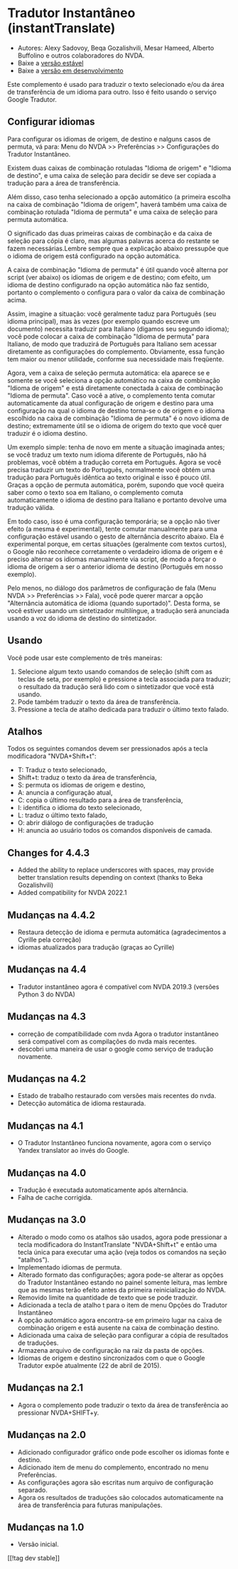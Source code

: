 # Tradutor Instantâneo (instantTranslate) #

* Autores: Alexy Sadovoy, Beqa Gozalishvili, Mesar Hameed, Alberto Buffolino
  e outros colaboradores do NVDA.
* Baixe a [versão estável][1]
* Baixe a [versão em desenvolvimento][2]

Este complemento é usado para traduzir o texto selecionado e/ou da área de
transferência de um idioma para outro. Isso é feito usando o serviço Google
Tradutor.

## Configurar idiomas ##
Para configurar os idiomas de origem, de destino e nalguns casos de permuta, vá para: Menu do NVDA >> Preferências >> Configurações do Tradutor Instantâneo.

Existem duas caixas de combinação rotuladas "Idioma de origem" e "Idioma de
destino", e uma caixa de seleção para decidir se deve ser copiada a tradução
para a área de transferência.

Além disso, caso tenha selecionado a opção automático (a primeira escolha na
caixa de combinação "Idioma de origem", haverá também uma caixa de
combinação rotulada "Idioma de permuta" e uma caixa de seleção para permuta
automática.

O significado das duas primeiras caixas de combinação e da caixa de seleção
para cópia é claro, mas algumas palavras acerca do restante se fazem
necessárias.Lembre sempre que a explicação abaixo pressupõe que o idioma de
origem está configurado na opção automática.

A caixa de combinação "Idioma de permuta" é útil quando você alterna por
script (ver abaixo) os idiomas de origem e de destino; com efeito, um idioma
de destino configurado na opção automática não faz sentido, portanto o
complemento o configura para o valor da caixa de combinação acima.

Assim, imagine a situação: você geralmente taduz para Português (seu idioma
principal), mas às vezes (por exemplo quando escreve um documento) necessita
traduzir para Italiano (digamos seu segundo idioma); você pode colocar a
caixa de combinação "Idioma de permuta" para Italiano, de modo que traduzirá
de Português para Italiano sem acessar diretamente as configurações do
complemento. Obviamente, essa função tem maior ou menor utilidade, conforme
sua necessidade mais freqüente.

Agora, vem a caixa de seleção permuta automática: ela aparece se e somente
se você seleciona a opção automático na caixa de combinação "Idioma de
origem" e está diretamente conectada à caixa de combinação "Idioma de
permuta". Caso você a ative, o complemento tenta comutar automaticamente da
atual configuração de origem e destino para uma configuração na qual o
idioma de destino torna-se o de origem e o idioma escolhido na caixa de
combinação "Idioma de permuta" é o novo idioma de destino; extremamente útil
se o idioma de origem do texto que você quer traduzir é o idioma destino.

Um exemplo simple: tenha de novo em mente a situação imaginada antes; se
você traduz um texto num idioma diferente de Português, não há problemas,
você obtém a tradução correta em Português. Agora se você precisa traduzir
um texto do Português, normalmente você obtém uma tradução para Português
idêntica ao texto original e isso é pouco útil. Graças a opção de permuta
automática, porém, supondo que você queira saber como o texto soa em
Italiano, o complemento comuta automaticamente o idioma de destino para
Italiano e portanto devolve uma tradução válida.

Em todo caso, isso é uma configuração temporária; se a opção não tiver
efeito (a mesma é experimental), tente comutar manualmente para uma
configuração estável usando o gesto de alternância descrito abaixo. Ela é
experimental porque, em certas situações (geralmente com textos curtos), o
Google não reconhece corretamente o verdadeiro idioma de origem e é preciso
alternar os idiomas manualmente via script, de modo a forçar o idioma de
origem a ser o anterior idioma de destino (Português em nosso exemplo).

Pelo menos, no diálogo dos parâmetros de configuração de fala (Menu NVDA >> Preferências >> Fala), você pode querer marcar a opção "Alternância automática de idioma (quando suportado)". Desta forma, se você estiver usando um sintetizador multilíngue, a tradução será anunciada usando a voz do idioma de destino do sintetizador.

## Usando ##
Você pode usar este complemento de três maneiras:

1. Selecione algum texto usando comandos de seleção (shift com as teclas de
   seta, por exemplo) e pressione a tecla associada para traduzir; o
   resultado da tradução será lido com o sintetizador que você está usando.
2. Pode também traduzir o texto da área de transferência.
3. Pressione a tecla de atalho dedicada para traduzir o último texto falado.

## Atalhos ##
Todos os seguintes comandos devem ser pressionados após a tecla modificadora
"NVDA+Shift+t":

* T: Traduz o texto selecionado,
* Shift+t: traduz o texto da área de transferência,
* S: permuta os idiomas de origem e destino,
* A: anuncia a configuração atual,
* C: copia o último resultado para a área de transferência,
* I: identifica o idioma do texto selecionado,
* L: traduz o último texto falado,
* O: abrir diálogo de configurações de tradução
* H: anuncia ao usuário todos os comandos disponíveis de camada.

## Changes for 4.4.3 ##
* Added the ability to replace underscores with spaces, may provide better
  translation results depending on context (thanks to Beka Gozalishvili)
* Added compatibility for NVDA 2022.1

## Mudanças na 4.4.2 ##
* Restaura detecção de idioma e permuta automática (agradecimentos a Cyrille
  pela correção)
* idiomas atualizados para tradução (graças ao Cyrille)

## Mudanças na 4.4 ##
* Tradutor instantâneo agora é compatível com NVDA 2019.3 (versões Python 3
  do NVDA)

## Mudanças na 4.3 ##
* correção de compatibilidade com nvda Agora o tradutor instantâneo será
  compatível com as compilações do nvda mais recentes.
* descobri uma maneira de usar o google como serviço de tradução novamente.

## Mudanças na 4.2 ##
* Estado de trabalho restaurado com versões mais recentes do nvda.
* Detecção automática de idioma restaurada.

## Mudanças na 4.1 ##
* O Tradutor Instantâneo funciona novamente, agora com o serviço Yandex
  translator ao invés do Google.

## Mudanças na 4.0 ##
* Tradução é executada automaticamente após alternância.
* Falha de cache corrigida.

## Mudanças na 3.0 ##
* Alterado o modo como os atalhos são usados, agora pode pressionar a tecla
  modificadora do InstantTranslate "NVDA+Shift+t" e então uma tecla única
  para executar uma ação (veja todos os comandos na seção "atalhos").
* Implementado idiomas de permuta.
* Alterado formato das configurações; agora pode-se alterar as opções do
  Tradutor Instantâneo estando no painel somente leitura, mas lembre que as
  mesmas terão efeito antes da primeira reinicialização do NVDA.
* Removido limite na quantidade de texto que se pode traduzir.
* Adicionada a tecla de atalho t para o item de menu Opções do Tradutor
  Instantâneo
* A opção automático agora encontra-se em primeiro lugar na caixa de
  combinação origem e está ausente na caixa de combinação destino.
* Adicionada uma caixa de seleção para configurar a cópia de resultados de
  traduções.
* Armazena arquivo de configuração na raiz da pasta de opções.
* Idiomas de origem e destino sincronizados com o que o Google Tradutor
  expõe atualmente (22 de abril de 2015).


## Mudanças na 2.1 ##
* Agora o complemento pode traduzir o texto da área de transferência ao
  pressionar NVDA+SHIFT+y.

## Mudanças na 2.0 ##
* Adicionado configurador gráfico onde pode escolher os idiomas fonte e
  destino.
* Adicionado item de menu do complemento, encontrado no menu Preferências.
* As configurações agora são escritas num arquivo de configuração separado.
* Agora os resultados de traduções são colocados automaticamente na área de
  transferência para futuras manipulações.

## Mudanças na 1.0 ##
* Versão inicial.


[[!tag dev stable]]

[1]: https://addons.nvda-project.org/files/get.php?file=instantTranslate

[2]: https://addons.nvda-project.org/files/get.php?file=it-dev
